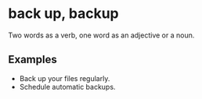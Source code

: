 # back up, backup

Two words as a verb, one word as an adjective or a noun.

## Examples

- Back up your files regularly.  
- Schedule automatic backups.  
